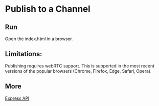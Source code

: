 # Publish to a Channel

## Run
Open the index.html in a browser.

## Limitations:
Publishing requires webRTC support. This is supported in the most recent versions of the popular browsers (Chrome, Firefox, Edge, Safari, Opera).

## More

[Express API](https://phenixrts.com/docs/#view-a-channel)